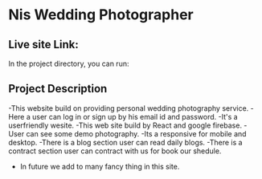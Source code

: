 # Nis Wedding Photographer

## Live site Link:

In the project directory, you can run:

## Project Description

-This website build on providing personal wedding photography service.
-Here a user can log in or sign up by his email id and password.
-It's a userfriendly wesite.
-This web site build by React and google firebase.
-User can see some demo photography.
-Its a responsive for mobile and desktop.
-There is a blog section user can read daily blogs.
-There is a contract section user can contract with us for book our shedule.

- In future we add to many fancy thing in this site.
